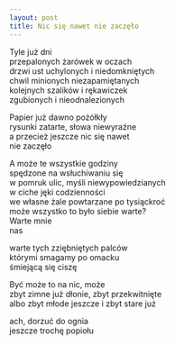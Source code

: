 ```yaml
---
layout: post
title: Nic się nawet nie zaczęło
---
```


Tyle już dni<br>
przepalonych żarówek w oczach<br>
drzwi ust uchylonych i niedomkniętych<br>
chwil minionych niezapamiętanych<br>
kolejnych szalików i rękawiczek<br>
zgubionych i nieodnalezionych

Papier już dawno pożółkły<br>
rysunki zatarte, słowa niewyraźne<br>
a przecież jeszcze nic się nawet<br>
nie zaczęło

A może te wszystkie godziny<br>
spędzone na wsłuchiwaniu się<br>
w pomruk ulic, myśli niewypowiedzianych<br>
w ciche jęki codzienności<br>
we własne żale powtarzane po tysiąckroć<br>
może wszystko to było siebie warte?<br>
Warte  mnie<br>
nas

warte tych zziębniętych palców<br>
którymi smagamy po omacku<br>
śmiejącą się ciszę

Być może to na nic, może <br>
zbyt zimne już dłonie, zbyt przekwitnięte<br>
albo zbyt młode jeszcze i zbyt stare już

ach, dorzuć do ognia<br>
jeszcze trochę popiołu